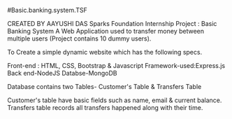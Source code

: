 #Basic.banking.system.TSF

CREATED BY AAYUSHI DAS
Sparks Foundation Internship Project : Basic Banking System
A Web Application used to transfer money between multiple users (Project contains 10 dummy users).

To Create a simple dynamic website which has the following specs.

Front-end : HTML, CSS, Bootstrap & Javascript 
Framework-used:Express.js
Back end-NodeJS
Databse-MongoDB

Database contains two Tables- Customer's Table & Transfers Table

Customer's table have basic fields such as name, email & current balance.
Transfers table records all transfers happened along with their time.


